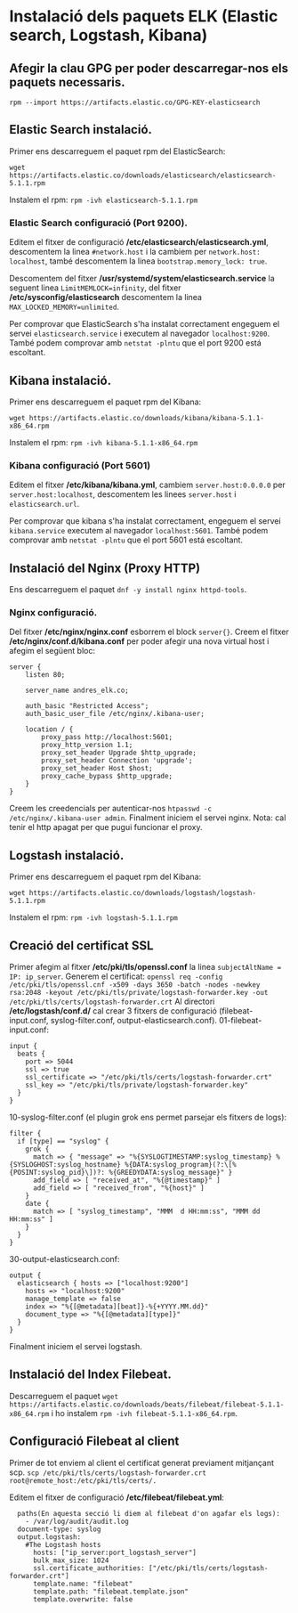 # Instalació dels paquets ELK (Elastic search, Logstash, Kibana)

## Afegir la clau GPG per poder descarregar-nos els paquets necessaris.
``rpm --import https://artifacts.elastic.co/GPG-KEY-elasticsearch``

## Elastic Search instalació.
Primer ens descarreguem el paquet rpm del ElasticSearch:

``wget https://artifacts.elastic.co/downloads/elasticsearch/elasticsearch-5.1.1.rpm``

Instalem el rpm:
``rpm -ivh elasticsearch-5.1.1.rpm``

### Elastic Search configuració (Port 9200).
Editem el fitxer de configuració **/etc/elasticsearch/elasticsearch.yml**,
descomentem la linea ``#network.host`` i la cambiem per 
```network.host: localhost```, també descomentem la linea ``bootstrap.memory_lock: true``.

Descomentem del fitxer **/usr/systemd/system/elasticsearch.service** la seguent linea ``LimitMEMLOCK=infinity``,
del fitxer **/etc/sysconfig/elasticsearch** descomentem la linea ``MAX_LOCKED_MEMORY=unlimited``.

Per comprovar que ElasticSearch s'ha instalat correctament engeguem el servei ``elasticsearch.service`` i
executem al navegador ``localhost:9200``. També podem comprovar amb ``netstat -plntu`` que el port 9200 está escoltant. 

## Kibana instalació.
Primer ens descarreguem el paquet rpm del Kibana:

``wget https://artifacts.elastic.co/downloads/kibana/kibana-5.1.1-x86_64.rpm``

Instalem el rpm:
``rpm -ivh kibana-5.1.1-x86_64.rpm``

### Kibana configuració (Port 5601)
Editem el fitxer **/etc/kibana/kibana.yml**,
cambiem ``server.host:0.0.0.0`` per ``server.host:localhost``, descomentem les linees ``server.host`` i ``elasticsearch.url``.

Per comprovar que kibana s'ha instalat correctament, engeguem el servei ``kibana.service`` executem al navegador ``localhost:5601``.
També podem comprovar amb ``netstat -plntu`` que el port 5601 está escoltant.

## Instalació del Nginx (Proxy HTTP)
Ens descarreguem el paquet ``dnf -y install nginx httpd-tools``.

### Nginx configuració.
Del fitxer **/etc/nginx/nginx.conf** esborrem el block ``server{}``.
Creem el fitxer **/etc/nginx/conf.d/kibana.conf** per poder afegir una nova virtual host
i afegim el següent bloc:
```
server {
    listen 80;
 
    server_name andres_elk.co;
 
    auth_basic "Restricted Access";
    auth_basic_user_file /etc/nginx/.kibana-user;
 
    location / {
        proxy_pass http://localhost:5601;
        proxy_http_version 1.1;
        proxy_set_header Upgrade $http_upgrade;
        proxy_set_header Connection 'upgrade';
        proxy_set_header Host $host;
        proxy_cache_bypass $http_upgrade;
    }
}
```
Creem les creedencials per autenticar-nos ``htpasswd -c /etc/nginx/.kibana-user admin``.
Finalment iniciem el servei nginx. 
Nota: cal tenir el http apagat per que pugui funcionar el proxy.

## Logstash instalació.
Primer ens descarreguem el paquet rpm del Kibana:

``wget https://artifacts.elastic.co/downloads/logstash/logstash-5.1.1.rpm``

Instalem el rpm:
``rpm -ivh logstash-5.1.1.rpm``

## Creació del certificat SSL 
Primer afegim al fitxer **/etc/pki/tls/openssl.conf** la linea ``subjectAltName = IP: ip_server``.
Generem el certificat:
```openssl req -config /etc/pki/tls/openssl.cnf -x509 -days 3650 -batch -nodes -newkey rsa:2048 -keyout /etc/pki/tls/private/logstash-forwarder.key -out /etc/pki/tls/certs/logstash-forwarder.crt```
Al directori **/etc/logstash/conf.d/** cal crear 3 fitxers de configuració (filebeat-input.conf, syslog-filter.conf, output-elasticsearch.conf).
01-filebeat-input.conf:
```
input {
  beats {
    port => 5044
    ssl => true
    ssl_certificate => "/etc/pki/tls/certs/logstash-forwarder.crt"
    ssl_key => "/etc/pki/tls/private/logstash-forwarder.key"
  }
}
```
10-syslog-filter.conf (el plugin grok ens permet parsejar els fitxers de logs):
```
filter {
  if [type] == "syslog" {
    grok {
      match => { "message" => "%{SYSLOGTIMESTAMP:syslog_timestamp} %{SYSLOGHOST:syslog_hostname} %{DATA:syslog_program}(?:\[%{POSINT:syslog_pid}\])?: %{GREEDYDATA:syslog_message}" }
      add_field => [ "received_at", "%{@timestamp}" ]
      add_field => [ "received_from", "%{host}" ]
    }
    date {
      match => [ "syslog_timestamp", "MMM  d HH:mm:ss", "MMM dd HH:mm:ss" ]
    }
  }
}
```
30-output-elasticsearch.conf:
```
output {  
  elasticsearch { hosts => ["localhost:9200"]  
    hosts => "localhost:9200"  
    manage_template => false  
    index => "%{[@metadata][beat]}-%{+YYYY.MM.dd}"  
    document_type => "%{[@metadata][type]}"  
  }  
}
```
Finalment iniciem el servei logstash.

## Instalació del Index Filebeat.
Descarreguem el paquet ``wget https://artifacts.elastic.co/downloads/beats/filebeat/filebeat-5.1.1-x86_64.rpm`` i 
ho instalem ``rpm -ivh filebeat-5.1.1-x86_64.rpm``.

## Configuració Filebeat al client
Primer de tot enviem al client el certificat generat previament mitjançant scp.
```scp /etc/pki/tls/certs/logstash-forwarder.crt root@remote_host:/etc/pki/tls/certs/.```

Editem el fitxer de configuració **/etc/filebeat/filebeat.yml**:
```
  paths(En aquesta secció li diem al filebeat d'on agafar els logs):  
    - /var/log/audit/audit.log  
  document-type: syslog  
  output.logstash:  
    #The Logstash hosts  
      hosts: ["ip_server:port_logstash_server"]  
      bulk_max_size: 1024  
      ssl.certificate_authorities: ["/etc/pki/tls/certs/logstash-forwarder.crt"]  
      template.name: "filebeat"  
      template.path: "filebeat.template.json"  
      template.overwrite: false
```
